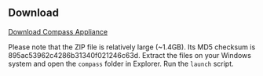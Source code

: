 <h2 id="download">Download</h2>
<a href="https://s3-us-west-1.amazonaws.com/compass-golden-image/compass.zip" class="btn btn-large btn-primary">Download Compass Appliance</a>


  Please note that the ZIP file is relatively large (~1.4GB). Its MD5 checksum is 895ac53962c4286b31340f021246c63d.
  Extract the files on your Windows system and open the `compass` folder in Explorer. Run the `launch` script.

